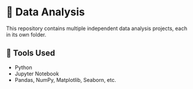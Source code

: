# 🧠 Data Analysis 

This repository contains multiple independent data analysis projects, each in its own folder.

## 🧰 Tools Used
- Python
- Jupyter Notebook
- Pandas, NumPy, Matplotlib, Seaborn, etc.